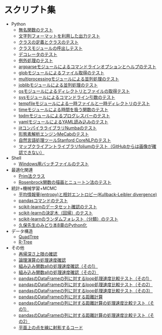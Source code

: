 # スクリプト集

* Python
	* [無名関数のテスト](./test_lambda.py)
	* [文字列フォーマットを利用した出力テスト](./test_format.py)
	* [クラスの定義とクラスのテスト](./test_class.py)
	* [クラスモジュールの呼出しテスト](./test_call_class.py)
	* [デコレータのテスト](./test_decorator.ipynb)
	* [例外処理のテスト](./test_assert.py)
	* [argparseモジュールによるコマンドラインオプションとヘルプのテスト](./test_argparse.py)
	* [globモジュールによるファイル取得のテスト](./test_glob.py)
	* [multiprocessingモジュールによる並列処理のテスト](test_multiprocessing.py)
	* [joblibモジュールによる並列処理のテスト](./test_joblib.py)
	* [osモジュールによるディレクトリとファイルの取得テスト](./test_os_walk.py)
	* [sysモジュールによるコマンドライン引数のテスト](./test_sys_args.py)
	* [tempfileモジュールによる一時ファイルと一時ディレクトリのテスト](./test_tempfile.py)
	* [timeモジュールによる時間を扱う関数のテスト](./test_time.py)
	* [tqdmモジュールによるプログレスバーのテスト](./test_tqdm.py)
	* [yamlモジュールによるYAML読み込みのテスト](./test_yaml.py)
	* [jitコンパイラライブラリNumbaのテスト](./test_numba_jit.py)
	* [形態素解析エンジンMeCabのテスト](./test_mecab.py)
	* [自然言語処理ツールStanford CoreNLPのテスト](./test_corenlp.py)
	* [マップクライアントライブラリfoliumのテスト（GitHubからは画像が確認できない）](./test_folium.ipynb)
* Shell
	* [Windows用バッチファイルのテスト](./test_bat.bat)
* 最適化関連
	* [Prim法クラス](./test_prim.py)
	* [Rosenbrock関数の描画とニュートン法のテスト](./rosenbrock.ipynb)
* 統計+機械学習+MCMC
	* [平均情報量(entropy)と相対エントロピー(Kullback-Leibler divergence)](./test_ent_kl.py)
	* [pandasコマンドのテスト](./test_pandas.ipynb)
	* [scikit-learnのデータセット確認のテスト](./sklearn_load_data.ipynb)
	* [scikit-learnの決定木（回帰）のテスト](./test_decisiontreeregressor.ipynb)
	* [scikit-learnのランダムフォレスト（分類）のテスト](./test_randomforest.ipynb)
	* [久保先生のみどり本8章のPython化](./kubo8.ipynb)
* データ構造
	* [QuadTree](./test_quadtree.ipynb)
	* [R-Tree](./test_rtree.py)
* その他
	* [再帰深さ上限の確認](./test_recursion.py)
	* [論理演算の処理速度確認](./compare_logical_operator.py)
	* [組み込み関数allの処理速度確認（その1）](./compare_all01.py)
	* [組み込み関数allの処理速度確認（その2）](./compare_all02.py)
	* [pandasのDataFrameの列に対するloop処理速度比較テスト（その1）](./compare_pandas_loop01.py)
	* [pandasのDataFrameの列に対するloop処理速度比較テスト（その2）](./compare_pandas_loop02.py)
	* [pandasのDataFrameの列に対するloop処理速度比較テスト（その3）](./compare_pandas_loop03.py)
	* [pandasのDataFrameの列に対する距離計算](./calc_pandas_dist.py)
	* [pandasのDataFrameの列に対する距離計算の処理速度比較テスト（その1）](./compare_pandas_var_use.py)
	* [pandasのDataFrameの列に対する距離計算の処理速度比較テスト（その2）](./compare_pandas_dist_numpy.py)
	* [平面上の点を線に射影するコード](./proj_point_to_line.ipynb)
